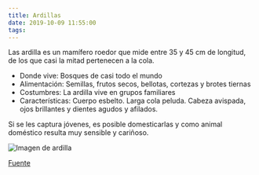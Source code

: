 ```yaml
---
title: Ardillas
date: 2019-10-09 11:55:00
tags:
---
```

Las ardilla es un mamífero roedor que mide entre 35 y 45 cm de longitud, de los que casi la mitad pertenecen a la cola.

* Donde vive: Bosques de casi todo el mundo
* Alimentación: Semillas, frutos secos, bellotas, cortezas y brotes tiernas
* Costumbres: La ardilla vive en grupos familiares
* Características: Cuerpo esbelto. Larga cola peluda. Cabeza avispada, ojos brillantes y dientes agudos y afilados.

Si se les captura jóvenes, es posible domesticarlas y como animal doméstico resulta muy sensible y cariñoso.

![Imagen de ardilla](http://www.estudiantes.info/ciencias_naturales/images/ardilla-marron.png)

[Fuente](http://www.estudiantes.info/ciencias_naturales/ardillas.htm)
